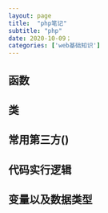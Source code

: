 ```yaml
---
layout: page
title:  "php笔记"
subtitle: "php"
date: 2020-10-09；
categories: ['web基础知识']
---
```


## 函数

## 类 

## 常用第三方() 

## 代码实行逻辑

## 变量以及数据类型